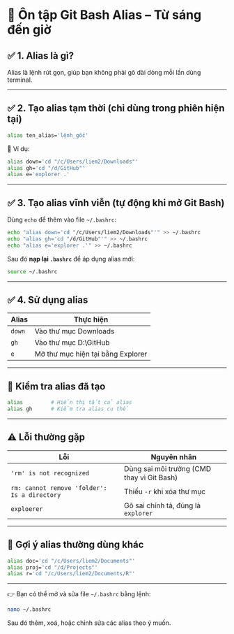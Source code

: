 # 🧠 Ôn tập Git Bash Alias – Từ sáng đến giờ

## ✅ 1. Alias là gì?
Alias là lệnh rút gọn, giúp bạn không phải gõ dài dòng mỗi lần dùng terminal.

---

## ✅ 2. Tạo alias tạm thời (chỉ dùng trong phiên hiện tại)

```bash
alias ten_alias='lệnh_gốc'
```

📌 Ví dụ:
```bash
alias down='cd "/c/Users/liem2/Downloads"'
alias gh='cd "/d/GitHub"'
alias e='explorer .'
```

---

## ✅ 3. Tạo alias vĩnh viễn (tự động khi mở Git Bash)

Dùng `echo` để thêm vào file `~/.bashrc`:

```bash
echo "alias down='cd "/c/Users/liem2/Downloads"'" >> ~/.bashrc
echo "alias gh='cd "/d/GitHub"'" >> ~/.bashrc
echo "alias e='explorer .'" >> ~/.bashrc
```

Sau đó **nạp lại `.bashrc`** để áp dụng alias mới:

```bash
source ~/.bashrc
```

---

## ✅ 4. Sử dụng alias

| Alias | Thực hiện |
|-------|-----------|
| `down` | Vào thư mục Downloads |
| `gh` | Vào thư mục D:\GitHub |
| `e` | Mở thư mục hiện tại bằng Explorer |

---

## 🔎 Kiểm tra alias đã tạo

```bash
alias         # Hiển thị tất cả alias
alias gh      # Kiểm tra alias cụ thể
```

---

## ⚠️ Lỗi thường gặp

| Lỗi | Nguyên nhân |
|-----|-------------|
| `'rm' is not recognized` | Dùng sai môi trường (CMD thay vì Git Bash) |
| `rm: cannot remove 'folder': Is a directory` | Thiếu `-r` khi xóa thư mục |
| `exploerer` | Gõ sai chính tả, đúng là `explorer` |

---

## 📁 Gợi ý alias thường dùng khác

```bash
alias doc='cd "/c/Users/liem2/Documents"'
alias proj='cd "/d/Projects"'
alias r='cd "/c/Users/liem2/Documents/R"'
```

---

👉 Bạn có thể mở và sửa file `~/.bashrc` bằng lệnh:
```bash
nano ~/.bashrc
```
Sau đó thêm, xoá, hoặc chỉnh sửa các alias theo ý muốn.
